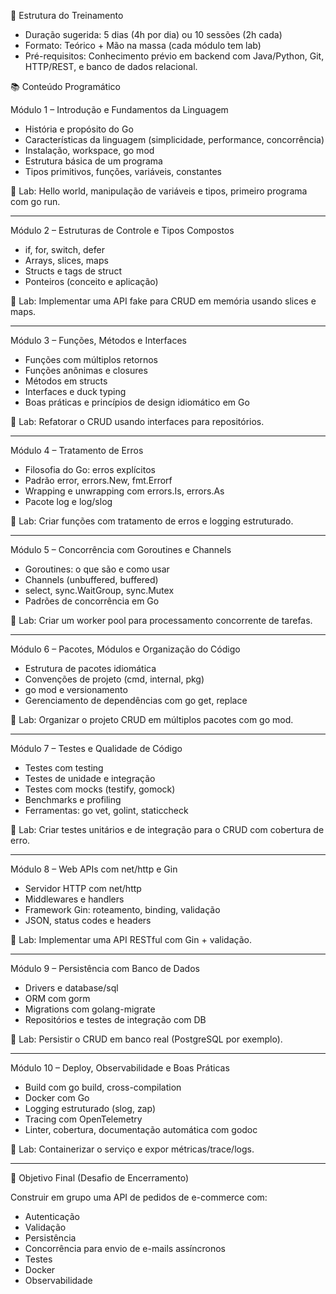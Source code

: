 

🧭 Estrutura do Treinamento

- Duração sugerida: 5 dias (4h por dia) ou 10 sessões (2h cada)
- Formato: Teórico + Mão na massa (cada módulo tem lab)
- Pré-requisitos: Conhecimento prévio em backend com Java/Python, Git, HTTP/REST, e banco de dados relacional.


📚 Conteúdo Programático


Módulo 1 – Introdução e Fundamentos da Linguagem

- História e propósito do Go
- Características da linguagem (simplicidade, performance, concorrência)
- Instalação, workspace, go mod
- Estrutura básica de um programa
- Tipos primitivos, funções, variáveis, constantes

📌 Lab: Hello world, manipulação de variáveis e tipos, primeiro programa com go run.

---

Módulo 2 – Estruturas de Controle e Tipos Compostos

- if, for, switch, defer
- Arrays, slices, maps
- Structs e tags de struct
- Ponteiros (conceito e aplicação)

📌 Lab: Implementar uma API fake para CRUD em memória usando slices e maps.

---

Módulo 3 – Funções, Métodos e Interfaces

- Funções com múltiplos retornos
- Funções anônimas e closures
- Métodos em structs
- Interfaces e duck typing
- Boas práticas e princípios de design idiomático em Go

📌 Lab: Refatorar o CRUD usando interfaces para repositórios.

---

Módulo 4 – Tratamento de Erros

- Filosofia do Go: erros explícitos
- Padrão error, errors.New, fmt.Errorf
- Wrapping e unwrapping com errors.Is, errors.As
- Pacote log e log/slog

📌 Lab: Criar funções com tratamento de erros e logging estruturado.

---

Módulo 5 – Concorrência com Goroutines e Channels

- Goroutines: o que são e como usar
- Channels (unbuffered, buffered)
- select, sync.WaitGroup, sync.Mutex
- Padrões de concorrência em Go

📌 Lab: Criar um worker pool para processamento concorrente de tarefas.

---

Módulo 6 – Pacotes, Módulos e Organização do Código

- Estrutura de pacotes idiomática
- Convenções de projeto (cmd, internal, pkg)
- go mod e versionamento
- Gerenciamento de dependências com go get, replace

📌 Lab: Organizar o projeto CRUD em múltiplos pacotes com go mod.

---

Módulo 7 – Testes e Qualidade de Código

- Testes com testing
- Testes de unidade e integração
- Testes com mocks (testify, gomock)
- Benchmarks e profiling
- Ferramentas: go vet, golint, staticcheck

📌 Lab: Criar testes unitários e de integração para o CRUD com cobertura de erro.

---

Módulo 8 – Web APIs com net/http e Gin

- Servidor HTTP com net/http
- Middlewares e handlers
- Framework Gin: roteamento, binding, validação
- JSON, status codes e headers

📌 Lab: Implementar uma API RESTful com Gin + validação.

---

Módulo 9 – Persistência com Banco de Dados

- Drivers e database/sql
- ORM com gorm
- Migrations com golang-migrate
- Repositórios e testes de integração com DB

📌 Lab: Persistir o CRUD em banco real (PostgreSQL por exemplo).

---

Módulo 10 – Deploy, Observabilidade e Boas Práticas

- Build com go build, cross-compilation
- Docker com Go
- Logging estruturado (slog, zap)
- Tracing com OpenTelemetry
- Linter, cobertura, documentação automática com godoc

📌 Lab: Containerizar o serviço e expor métricas/trace/logs.

---

🎯 Objetivo Final (Desafio de Encerramento)

Construir em grupo uma API de pedidos de e-commerce com:

- Autenticação
- Validação
- Persistência
- Concorrência para envio de e-mails assíncronos
- Testes
- Docker
- Observabilidade
